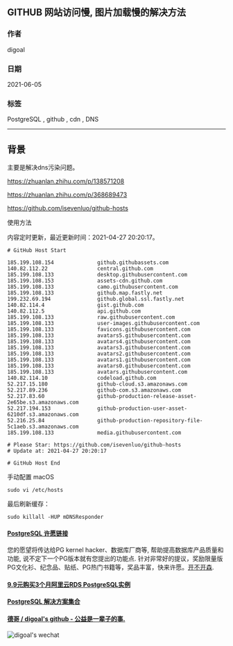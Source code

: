 ## GITHUB 网站访问慢, 图片加载慢的解决方法  
                  
### 作者                  
digoal                  
                  
### 日期                  
2021-06-05                  
                  
### 标签                  
PostgreSQL , github , cdn , DNS            
                  
----                  
                  
## 背景      
主要是解决dns污染问题。   
  
https://zhuanlan.zhihu.com/p/138571208  
  
https://zhuanlan.zhihu.com/p/368689473      
  
https://github.com/isevenluo/github-hosts  
  
使用方法  
  
内容定时更新，最近更新时间：2021-04-27 20:20:17。  
  
```  
# GitHub Host Start  
  
185.199.108.154              github.githubassets.com  
140.82.112.22                central.github.com  
185.199.108.133              desktop.githubusercontent.com  
185.199.108.153              assets-cdn.github.com  
185.199.108.133              camo.githubusercontent.com  
185.199.108.133              github.map.fastly.net  
199.232.69.194               github.global.ssl.fastly.net  
140.82.114.4                 gist.github.com  
140.82.112.5                 api.github.com  
185.199.108.133              raw.githubusercontent.com  
185.199.108.133              user-images.githubusercontent.com  
185.199.108.133              favicons.githubusercontent.com  
185.199.108.133              avatars5.githubusercontent.com  
185.199.108.133              avatars4.githubusercontent.com  
185.199.108.133              avatars3.githubusercontent.com  
185.199.108.133              avatars2.githubusercontent.com  
185.199.108.133              avatars1.githubusercontent.com  
185.199.108.133              avatars0.githubusercontent.com  
185.199.108.133              avatars.githubusercontent.com  
140.82.114.10                codeload.github.com  
52.217.15.180                github-cloud.s3.amazonaws.com  
52.217.89.236                github-com.s3.amazonaws.com  
52.217.83.60                 github-production-release-asset-2e65be.s3.amazonaws.com  
52.217.194.153               github-production-user-asset-6210df.s3.amazonaws.com  
52.216.25.84                 github-production-repository-file-5c1aeb.s3.amazonaws.com  
185.199.108.133              media.githubusercontent.com  
  
# Please Star: https://github.com/isevenluo/github-hosts  
# Update at: 2021-04-27 20:20:17  
  
# GitHub Host End  
```  
  
手动配置 macOS  
  
```  
sudo vi /etc/hosts  
```  
  
最后刷新缓存：  
  
```  
sudo killall -HUP mDNSResponder  
```  
     
  
#### [PostgreSQL 许愿链接](https://github.com/digoal/blog/issues/76 "269ac3d1c492e938c0191101c7238216")
您的愿望将传达给PG kernel hacker、数据库厂商等, 帮助提高数据库产品质量和功能, 说不定下一个PG版本就有您提出的功能点. 针对非常好的提议，奖励限量版PG文化衫、纪念品、贴纸、PG热门书籍等，奖品丰富，快来许愿。[开不开森](https://github.com/digoal/blog/issues/76 "269ac3d1c492e938c0191101c7238216").  
  
  
#### [9.9元购买3个月阿里云RDS PostgreSQL实例](https://www.aliyun.com/database/postgresqlactivity "57258f76c37864c6e6d23383d05714ea")
  
  
#### [PostgreSQL 解决方案集合](https://yq.aliyun.com/topic/118 "40cff096e9ed7122c512b35d8561d9c8")
  
  
#### [德哥 / digoal's github - 公益是一辈子的事.](https://github.com/digoal/blog/blob/master/README.md "22709685feb7cab07d30f30387f0a9ae")
  
  
![digoal's wechat](../pic/digoal_weixin.jpg "f7ad92eeba24523fd47a6e1a0e691b59")
  
